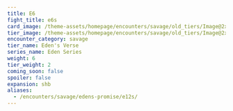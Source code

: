 ```yaml
---
title: E6
fight_title: e6s
card_image: /theme-assets/homepage/encounters/savage/old_tiers/Image@2x.png
tier_image: /theme-assets/homepage/encounters/savage/old_tiers/Image@2x.png
encounter_category: savage
tier_name: Eden's Verse
series_name: Eden Series
weight: 6
tier_weight: 2
coming_soon: false
spoiler: false
expansion: shb
aliases:
  - /encounters/savage/edens-promise/e12s/
---
```

